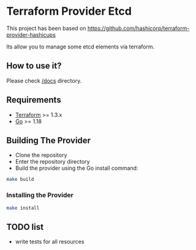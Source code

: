 # Terraform Provider Etcd

This project has been based on https://github.com/hashicorp/terraform-provider-hashicups

Its allow you to manage some etcd elements via terraform.

## How to use it?

Please check [/docs](https://github.com/qurname2/terraform-provider-etcd/tree/main/docs) directory.

## Requirements
* [Terraform](https://developer.hashicorp.com/terraform/downloads) >= 1.3.x
* [Go](https://go.dev/doc/install) >= 1.18

## Building The Provider
* Clone the repository
* Enter the repository directory
* Build the provider using the Go install command:
```bash
make build
```
### Installing the Provider
```bash
make install
```
## TODO list
* write tests for all resources
